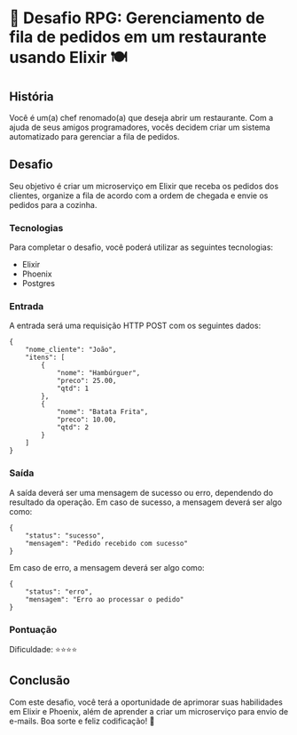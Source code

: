 # 🍴 Desafio RPG: Gerenciamento de fila de pedidos em um restaurante usando Elixir 🍽️ 

## História 

Você é um(a) chef renomado(a) que deseja abrir um restaurante. Com a ajuda de seus amigos programadores, vocês decidem criar um sistema automatizado para gerenciar a fila de pedidos. 

## Desafio 

Seu objetivo é criar um microserviço em Elixir que receba os pedidos dos clientes, organize a fila de acordo com a ordem de chegada e envie os pedidos para a cozinha. 

### Tecnologias 

Para completar o desafio, você poderá utilizar as seguintes tecnologias: 

- Elixir 
- Phoenix 
- Postgres 

### Entrada 

A entrada será uma requisição HTTP POST com os seguintes dados: 

```
{
    "nome_cliente": "João",
    "itens": [
        {
            "nome": "Hambúrguer",
            "preco": 25.00,
            "qtd": 1
        },
        {
            "nome": "Batata Frita",
            "preco": 10.00,
            "qtd": 2
        }
    ]
}
```

### Saída 

A saída deverá ser uma mensagem de sucesso ou erro, dependendo do resultado da operação. Em caso de sucesso, a mensagem deverá ser algo como: 

```
{
    "status": "sucesso",
    "mensagem": "Pedido recebido com sucesso"
}
```

Em caso de erro, a mensagem deverá ser algo como: 

```
{
    "status": "erro",
    "mensagem": "Erro ao processar o pedido"
}
```

### Pontuação 

Dificuldade: ⭐⭐⭐⭐ 

## Conclusão 

Com este desafio, você terá a oportunidade de aprimorar suas habilidades em Elixir e Phoenix, além de aprender a criar um microserviço para envio de e-mails. Boa sorte e feliz codificação! 🚀